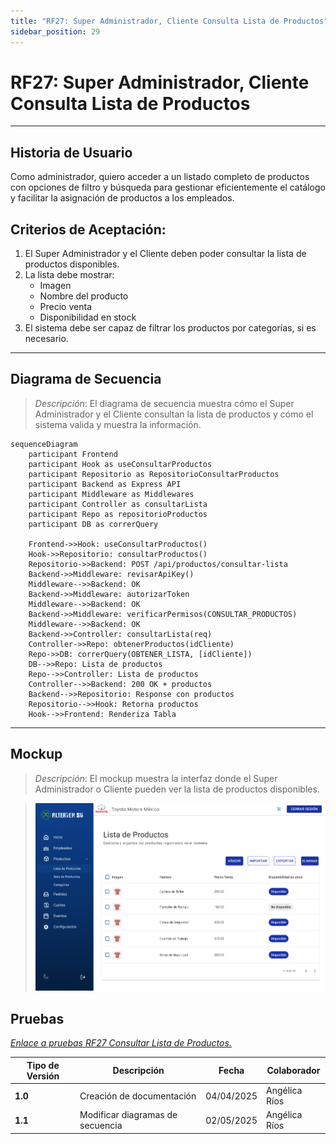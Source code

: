 ```yaml
---
title: "RF27: Super Administrador, Cliente Consulta Lista de Productos"
sidebar_position: 29
---
```


# RF27: Super Administrador, Cliente Consulta Lista de Productos

---

## Historia de Usuario

Como administrador, quiero acceder a un listado completo de productos con opciones de filtro y búsqueda para gestionar eficientemente el catálogo y facilitar la asignación de productos a los empleados.

## **Criterios de Aceptación:**

1. El Super Administrador y el Cliente deben poder consultar la lista de productos disponibles.
2. La lista debe mostrar:
   - Imagen
   - Nombre del producto
   - Precio venta
   - Disponibilidad en stock
3. El sistema debe ser capaz de filtrar los productos por categorías, si es necesario.

---

## **Diagrama de Secuencia**

> _Descripción_: El diagrama de secuencia muestra cómo el Super Administrador y el Cliente consultan la lista de productos y cómo el sistema valida y muestra la información.

```mermaid
sequenceDiagram
    participant Frontend
    participant Hook as useConsultarProductos
    participant Repositorio as RepositorioConsultarProductos
    participant Backend as Express API
    participant Middleware as Middlewares
    participant Controller as consultarLista
    participant Repo as repositorioProductos
    participant DB as correrQuery

    Frontend->>Hook: useConsultarProductos()
    Hook->>Repositorio: consultarProductos()
    Repositorio->>Backend: POST /api/productos/consultar-lista
    Backend->>Middleware: revisarApiKey()
    Middleware-->>Backend: OK
    Backend->>Middleware: autorizarToken
    Middleware-->>Backend: OK
    Backend->>Middleware: verificarPermisos(CONSULTAR_PRODUCTOS)
    Middleware-->>Backend: OK
    Backend->>Controller: consultarLista(req)
    Controller->>Repo: obtenerProductos(idCliente)
    Repo->>DB: correrQuery(OBTENER_LISTA, [idCliente])
    DB-->>Repo: Lista de productos
    Repo-->>Controller: Lista de productos
    Controller-->>Backend: 200 OK + productos
    Backend-->>Repositorio: Response con productos
    Repositorio-->>Hook: Retorna productos
    Hook-->>Frontend: Renderiza Tabla
```

---

## **Mockup**

> _Descripción_: El mockup muestra la interfaz donde el Super Administrador o Cliente pueden ver la lista de productos disponibles.

> ![Interfaz de consultar lista de usuarios](imagenes/RF27.png)

## **Pruebas**

_<u>[Enlace a pruebas RF27 Consultar Lista de Productos.](https://docs.google.com/spreadsheets/d/1NLGwGrGA5PVOEzLaqxa8Ts1D_Ng3QzzqNKWJYUzxD-M/edit?gid=1907283860#gid=1907283860)</u>_

| **Tipo de Versión** | **Descripción**                  | **Fecha**  | **Colaborador** |
| ------------------- | -------------------------------- | ---------- | --------------- |
| **1.0**             | Creación de documentación        | 04/04/2025 | Angélica Ríos   |
| **1.1**             | Modificar diagramas de secuencia | 02/05/2025 | Angélica Ríos   |
